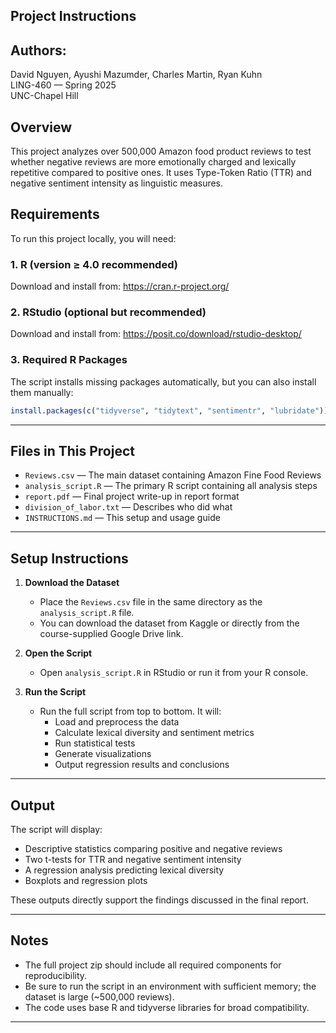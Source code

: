 ## Project Instructions

## Authors:  
David Nguyen, Ayushi Mazumder, Charles Martin, Ryan Kuhn  
LING-460 — Spring 2025  
UNC-Chapel Hill

## Overview  
This project analyzes over 500,000 Amazon food product reviews to test whether negative reviews are more emotionally charged and lexically repetitive compared to positive ones. It uses Type-Token Ratio (TTR) and negative sentiment intensity as linguistic measures.

## Requirements

To run this project locally, you will need:

### 1. R (version ≥ 4.0 recommended)  
Download and install from: https://cran.r-project.org/

### 2. RStudio (optional but recommended)  
Download and install from: https://posit.co/download/rstudio-desktop/

### 3. Required R Packages  
The script installs missing packages automatically, but you can also install them manually:

```r
install.packages(c("tidyverse", "tidytext", "sentimentr", "lubridate"))
```

---

## Files in This Project

- `Reviews.csv` — The main dataset containing Amazon Fine Food Reviews  
- `analysis_script.R` — The primary R script containing all analysis steps  
- `report.pdf` — Final project write-up in report format  
- `division_of_labor.txt` — Describes who did what  
- `INSTRUCTIONS.md` — This setup and usage guide

---

## Setup Instructions

1. **Download the Dataset**
   - Place the `Reviews.csv` file in the same directory as the `analysis_script.R` file.
   - You can download the dataset from Kaggle or directly from the course-supplied Google Drive link.

2. **Open the Script**
   - Open `analysis_script.R` in RStudio or run it from your R console.

3. **Run the Script**
   - Run the full script from top to bottom. It will:
     - Load and preprocess the data
     - Calculate lexical diversity and sentiment metrics
     - Run statistical tests
     - Generate visualizations
     - Output regression results and conclusions

---

## Output

The script will display:
- Descriptive statistics comparing positive and negative reviews
- Two t-tests for TTR and negative sentiment intensity
- A regression analysis predicting lexical diversity
- Boxplots and regression plots

These outputs directly support the findings discussed in the final report.

---

## Notes

- The full project zip should include all required components for reproducibility.
- Be sure to run the script in an environment with sufficient memory; the dataset is large (~500,000 reviews).
- The code uses base R and tidyverse libraries for broad compatibility.

---
